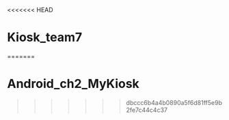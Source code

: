 <<<<<<< HEAD
# Kiosk_team7
=======
# Android_ch2_MyKiosk
>>>>>>> dbccc6b4a4b0890a5f6d81ff5e9b2fe7c44c4c37
